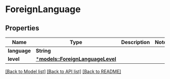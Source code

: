 # ForeignLanguage

## Properties
Name | Type | Description | Notes
------------ | ------------- | ------------- | -------------
**language** | **String** |  | 
**level** | [***models::ForeignLanguageLevel**](ForeignLanguageLevel.md) |  | 

[[Back to Model list]](../README.md#documentation-for-models) [[Back to API list]](../README.md#documentation-for-api-endpoints) [[Back to README]](../README.md)


